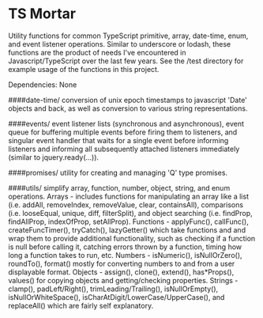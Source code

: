 TS Mortar
==============

Utility functions for common TypeScript primitive, array, date-time, enum, and event listener operations. 
Similar to underscore or lodash, these functions are the product of needs I've encountered in Javascript/TypeScript over the last few years. 
See the /test directory for example usage of the functions in this project. 

Dependencies:
None

####date-time/
conversion of unix epoch timestamps to javascript 'Date' objects and back, as well as conversion to various string representations. 

####events/
event listener lists (synchronous and asynchronous), event queue for buffering multiple events before firing them to listeners, and singular event handler that waits for a single event before informing listeners and informing all subsequently attached listeners immediately (similar to jquery.ready(...)). 

####promises/
utility for creating and managing 'Q' type promises. 

####utils/
simplify array, function, number, object, string, and enum operations. 
Arrays - includes functions for manipulating an array like a list (i.e. addAll, removeIndex, removeValue, clear, containsAll), comparisons (i.e. looseEqual, unique, diff, filterSplit), and object searching (i.e. findProp, findAllProp, indexOfProp, setAllProp). 
Functions - applyFunc(), callFunc(), createFuncTimer(), tryCatch(), lazyGetter() which take functions and and wrap them to provide additional functionality, such as checking if a function is null before calling it, catching errors thrown by a function, timing how long a function takes to run, etc. 
Numbers - isNumeric(), isNullOrZero(), roundTo(), format() mostly for converting numbers to and from a user displayable format. 
Objects - assign(), clone(), extend(), has*Props(), values() for copying objects and getting/checking properties. 
Strings - clamp(), padLeft/Right(), trimLeading/Trailing(), isNullOrEmpty(), isNullOrWhiteSpace(), isCharAtDigit/LowerCase/UpperCase(), and replaceAll() which are fairly self explanatory. 